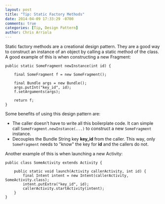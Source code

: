 ```yaml
---
layout: post
title: "Tip: Static Factory Methods"
date: 2014-04-09 17:33:29 -0700
comments: true
categories: [Tip, Design Pattern]
author: Chris Arriola
---
```


Static factory methods are a creational design pattern. They are a good way to construct an instance of an object by calling a static method of the class. A good example of this is when constructing a new Fragment:

```
public static SomeFragment newInstance(int id) {

	final SomeFragment f = new SomeFragment();
	
	final Bundle args = new Bundle();
	args.putInt("key_id", id);
	f.setArguments(args);

	return f;
}

```

Some benefits of using this design pattern are:

* The caller doesn't have to write all this boilerplate code. It can simple call `SomeFragment.newInstance(...)` to construct a new `SomeFragment` instance.
* Decouples the Bundle String key **key_id** from the caller. This way, only `SomeFragment` needs to "know" the key for **id** and the callers do not.

Another example of this is when launching a new Activity:

```
public class SomeActivity extends Activity {

	public static void launch(Activity callerActivity, int id) {
		final Intent intent = new Intent(callerActivity, SomeActivity.class);
		intent.putExtra("key_id", id);
		callerActivity.startActivity(intent);
	}
}
```